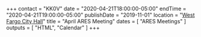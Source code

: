 +++
contact = "KK0V"
date = "2020-04-21T18:00:00-05:00"
endTime = "2020-04-21T19:00:00-05:00"
publishDate = "2019-11-01"
location = "[West Fargo City Hall](/places/west-fargo-city-hall/)"
title = "April ARES Meeting"
dates = [ "ARES Meetings" ]
outputs = [ "HTML", "Calendar" ]
+++
